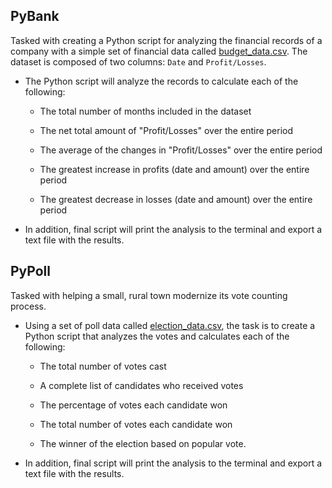 ## PyBank

Tasked with creating a Python script for analyzing the financial records of a company with a simple set of financial data called [budget_data.csv](PyBank/resources/budget_data.csv). The dataset is composed of two columns: `Date` and `Profit/Losses`.

* The Python script will analyze the records to calculate each of the following:

  * The total number of months included in the dataset

  * The net total amount of "Profit/Losses" over the entire period

  * The average of the changes in "Profit/Losses" over the entire period

  * The greatest increase in profits (date and amount) over the entire period

  * The greatest decrease in losses (date and amount) over the entire period

* In addition, final script will print the analysis to the terminal and export a text file with the results.

## PyPoll

Tasked with helping a small, rural town modernize its vote counting process.

* Using a set of poll data called [election_data.csv](PyPoll/resources/election_data.csv), the task is to create a Python script that analyzes the votes and calculates each of the following:

  * The total number of votes cast

  * A complete list of candidates who received votes

  * The percentage of votes each candidate won

  * The total number of votes each candidate won

  * The winner of the election based on popular vote.

* In addition, final script will print the analysis to the terminal and export a text file with the results.
